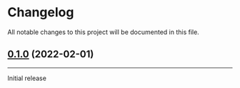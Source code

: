 <!--- BEGIN HEADER -->
# Changelog

All notable changes to this project will be documented in this file.
<!--- END HEADER -->

## [0.1.0](https://github.com/shoman4eg/moy-nalog/compare/...v0.1.0) (2022-02-01)

---
Initial release
